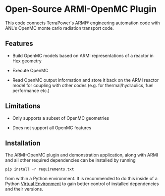 # Open-Source ARMI-OpenMC Plugin

This code connects TerraPower's ARMI® engineering automation code with ANL's OpenMC monte
carlo radiation transport code.


## Features

* Build OpenMC models based on ARMI representations of a reactor in Hex
  geometry

* Execute OpenMC

* Read OpenMC output information and store it back on the ARMI reactor model for
  coupling with other codes (e.g. for thermal/hydraulics, fuel
  performance etc.)

## Limitations

* Only supports a subset of OpenMC geometries

* Does not support all OpenMC features

## Installation

The ARMI-OpenMC plugin and demonstration application, along with ARMI and all other
required dependencies can be installed by running

    pip install -r requirements.txt

from within a Python environment. It is recommended to do this inside of a
Python [Virtual Environment](https://docs.python.org/3/tutorial/venv.html) to
gain better control of installed dependencies and their versions.

